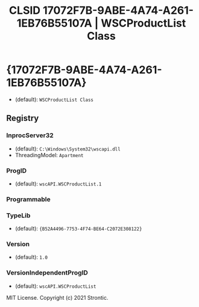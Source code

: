 ﻿---
title: "CLSID 17072F7B-9ABE-4A74-A261-1EB76B55107A | WSCProductList Class"
excerpt: What is COM-Object CLSID 17072F7B-9ABE-4A74-A261-1EB76B55107A?
---

# {17072F7B-9ABE-4A74-A261-1EB76B55107A}

* (default): `WSCProductList Class`

## Registry


### InprocServer32

* (default): `C:\Windows\System32\wscapi.dll`
* ThreadingModel: `Apartment`

### ProgID

* (default): `wscAPI.WSCProductList.1`

### Programmable


### TypeLib

* (default): `{B52A4496-7753-4F74-BE64-C2072E308122}`

### Version

* (default): `1.0`

### VersionIndependentProgID

* (default): `wscAPI.WSCProductList`

MIT License. Copyright (c) 2021 Strontic.


